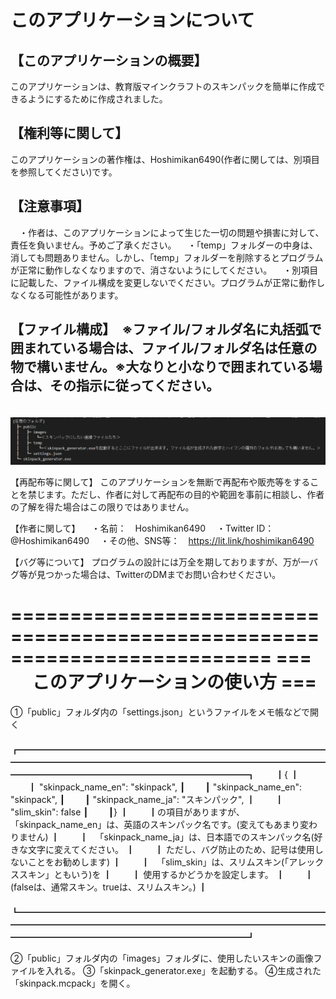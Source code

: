 # このアプリケーションについて
## 【このアプリケーションの概要】
このアプリケーションは、教育版マインクラフトのスキンパックを簡単に作成できるようにするために作成されました。

## 【権利等に関して】
このアプリケーションの著作権は、Hoshimikan6490(作者に関しては、別項目を参照してください)です。

## 【注意事項】
　・作者は、このアプリケーションによって生じた一切の問題や損害に対して、責任を負いません。予めご了承ください。
　・「temp」フォルダーの中身は、消しても問題ありません。しかし、「temp」フォルダーを削除するとプログラムが正常に動作しなくなりますので、消さないようにしてください。
　・別項目に記載した、ファイル構成を変更しないでください。プログラムが正常に動作しなくなる可能性があります。

## 【ファイル構成】　※ファイル/フォルダ名に丸括弧で囲まれている場合は、ファイル/フォルダ名は任意の物で構いません。※大なりと小なりで囲まれている場合は、その指示に従ってください。
　![file_organization](/file_organization.png)

【再配布等に関して】
このアプリケーションを無断で再配布や販売等をすることを禁じます。ただし、作者に対して再配布の目的や範囲を事前に相談し、作者の了解を得た場合はこの限りではありません。

【作者に関して】
　・名前：　Hoshimikan6490
　・Twitter ID：　@Hoshimikan6490
　・その他、SNS等：　https://lit.link/hoshimikan6490

【バグ等について】
プログラムの設計には万全を期しておりますが、万が一バグ等が見つかった場合は、TwitterのDMまでお問い合わせください。


==========================================================================
===              　      このアプリケーションの使い方                    ===
==========================================================================
①「public」フォルダ内の「settings.json」というファイルをメモ帳などで開く
　　┏━━━━━━━━━━━━━━━━━━━━━━━━━━━━━━━━━━━━━━━━━━━━━━━━━━━━━━━━━━━━━━━━━━━━━━━━━━━━━━━━━━━━━━━━━━━━━━━━━━┓
　　┃{                                                                                                 ┃
　　┃   "skinpack_name_en": "skinpack",                                                                ┃
　　┃    "skinpack_name_en": "skinpack",                                                               ┃
　　┃    "skinpack_name_ja": "スキンパック",                                                            ┃
　　┃    "slim_skin": false                                                                            ┃
　　┃}                                                                                                 ┃
　　┃の項目がありますが、「skinpack_name_en」は、英語のスキンパック名です。(変えてもあまり変わりません)       ┃
　　┃                　「skinpack_name_ja」は、日本語でのスキンパック名(好きな文字に変えてください。        ┃
　　┃                                        ただし、バグ防止のため、記号は使用しないことをお勧めします)    ┃
　　┃                　「slim_skin」は、スリムスキン(「アレックススキン」ともいう)を                        ┃
　　┃                                        使用するかどうかを設定します。                               ┃
　　┃                                        (falseは、通常スキン。trueは、スリムスキン。)                ┃
　　┗━━━━━━━━━━━━━━━━━━━━━━━━━━━━━━━━━━━━━━━━━━━━━━━━━━━━━━━━━━━━━━━━━━━━━━━━━━━━━━━━━━━━━━━━━━━━━━━━━━┛

②「public」フォルダ内の「images」フォルダに、使用したいスキンの画像ファイルを入れる。
③「skinpack_generator.exe」を起動する。
④生成された「skinpack.mcpack」を開く。
